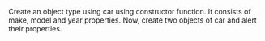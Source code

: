 Create an object type using car using constructor function. It consists of make, model and year properties. Now, create two objects of car and alert their properties.
